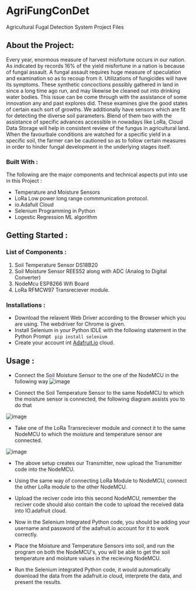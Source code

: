 # AgriFungConDet
Agricultural Fugal Detection System Project Files
## About the Project:
Every year, enormous measure of harvest misfortune occurs in our nation. As indicated by records 16% of the yield misfortune in a nation is because of fungal assault. A fungal
assault requires huge measure of speculation and examination so as to recoup from it. Utilizations of fungicides will have its symptoms. These synthetic concoctions possibly gathered in land in since a long time ago run, and may likewise be cleaned out into drinking water bodies. This issue can be come through with the assistance of some innovation any and past explores did. These examines give the good states of certain each sort of growths. We additionally have sensors which are fit for detecting the diverse soil parameters. Blend of them two with the assistance of specific advances accessible in nowadays like LoRa, Cloud Data Storage will help in consistent review of the fungus in agricultural land. When the favourbale conditions are watched for a specific yield in a specific soil, the farmer can be cautioned so as to follow certain measures in order to hinder fungal development in the underlying stages itself. 

### Built With :
The following are the major components and technical aspects put into use in this Project :
- Temperature and Moisture Sensors 
- LoRa Low power long range commmunication protocol.
- io.Adafuit Cloud
- Selenium Programming in Python 
- Logestic Regression ML algorithm

## Getting Started :
### List of Components :
1. Soil Temperature Sensor DS18B20
2. Soil Moisture Sensor REES52 along with ADC (Analog to Digital Converter)
3. NodeMcu ESP8266 Wifi Board
4. LoRa RFMCW97 Transreciever module.

### Installations :
* Download the relavent Web Driver according to the Browser which you are using. The webdriver for Chrome is given. 
* Install Selenium in your Python IDLE with the following statement in the Python Prompt
           ``` pip install selenium```
* Create your account int [Adafruit.io](https://io.adafruit.com/) cloud.

## Usage :
- Connect the Soil Moisture Sensor to the one of the NodeMCU in the following way
![image](https://user-images.githubusercontent.com/69643168/125249502-ee306e80-e312-11eb-8037-a09ad04bf99a.png)

- Connect the Soil Temperature Sensor to the same NodeMCU to which the moisture sensor is connected, the following diagram assists you to do that

![image](https://user-images.githubusercontent.com/69643168/131065990-b982cdbe-7c41-471b-90c5-9b37cae85639.png)

- Take one of the LoRa Transreciever module and connect it to the same NodeMCU to which the moisture and temperature sensor are connected.

![image](https://user-images.githubusercontent.com/69643168/131066309-21d04918-4e88-4ff3-8b86-6f49ffee760e.png)

- The above setup creates our Transmitter, now upload the Transmitter code into the NodeMCU.

- Using the same way of connecting LoRa Module to NodeMCU, connect the other LoRa module to the other NodeMCU.

- Upload the reciver code into this second NodeMCU, remember the reciver code should also contain the code to upload the received data into IO.adafruit cloud.

- Now in the Selenium Integrated Python code, you should be adding your username and password of the adafruit.io account for it to work correctly.

- Place the Moisture and Temperature Sensors into soil, and run the program on both the NodeMCU's, you will be able to get the soil temperature and moisture values in the recieving NodeMCU. 

- Run the Selenium integrated Python code, it would automatically download the data from the adafruit.io cloud, interprete the data, and present the results. 

